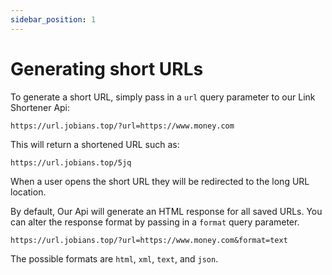 ```yaml
---
sidebar_position: 1
---
```


# Generating short URLs

To generate a short URL, simply pass in a `url` query parameter to our Link Shortener Api:

    https://url.jobians.top/?url=https://www.money.com

This will return a shortened URL such as:

    https://url.jobians.top/5jq

When a user opens the short URL they will be redirected to the long URL location.

By default, Our Api will generate an HTML response for all saved URLs.
You can alter the response format by passing in a `format` query parameter.

    https://url.jobians.top/?url=https://www.money.com&format=text

The possible formats are `html`, `xml`, `text`, and `json`.
